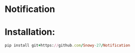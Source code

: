 # Notification

<h1>Installation: </h1>

```ruby
pip install git+https://github.com/Snowy-27/Notification

```
